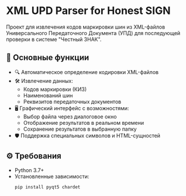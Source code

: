# XML UPD Parser for Honest SIGN

Проект для извлечения кодов маркировки шин из XML-файлов Универсального Передаточного Документа (УПД) для последующей проверки в системе "Честный ЗНАК".

## 📌 Основные функции

- 🔍 Автоматическое определение кодировки XML-файлов
- 🛠 Извлечение данных:
  - Кодов маркировки (КИЗ)
  - Наименований шин
  - Реквизитов передаточных документов
- 🖥 Графический интерфейс с возможностями:
  - Выбор файла через диалоговое окно
  - Отображение результатов в реальном времени
  - Сохранение результатов в выбранную папку
- 🛡 Поддержка специальных символов и HTML-сущностей

## ⚙️ Требования

- Python 3.7+
- Установленные зависимости:
  ```bash
  pip install pyqt5 chardet
